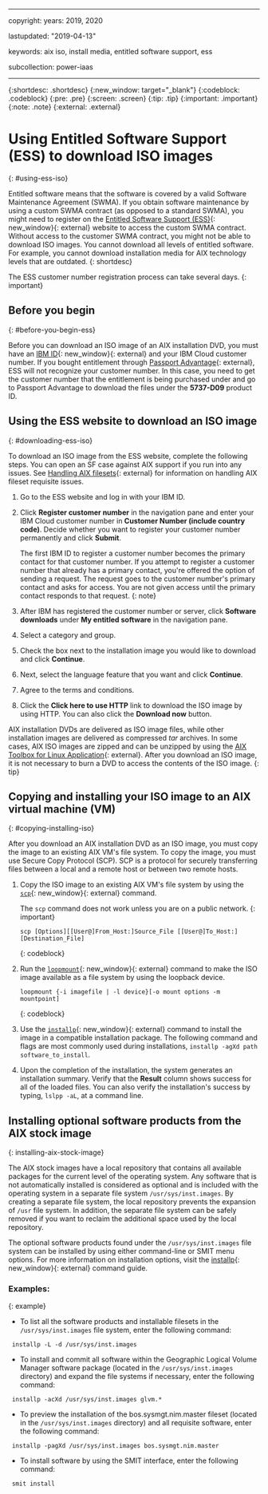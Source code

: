 ﻿---

copyright:
  years: 2019, 2020

lastupdated: "2019-04-13"

keywords: aix iso, install media, entitled software support, ess

subcollection: power-iaas

---

{:shortdesc: .shortdesc}
{:new_window: target="_blank"}
{:codeblock: .codeblock}
{:pre: .pre}
{:screen: .screen}
{:tip: .tip}
{:important: .important}
{:note: .note}
{:external: .external}

# Using Entitled Software Support (ESS) to download ISO images
{: #using-ess-iso}

Entitled software means that the software is covered by a valid Software Maintenance Agreement (SWMA). If you obtain software maintenance by using a custom SWMA contract (as opposed to a standard SWMA), you might need to register on the [Entitled Software Support (ESS)](https://www.ibm.com/servers/eserver/ess/ProtectedServlet.wss){: new_window}{: external} website to access the custom SWMA contract. Without access to the customer SWMA contract, you might not be able to download ISO images. You cannot download all levels of entitled software. For example, you cannot download installation media for AIX technology levels that are outdated.
{: shortdesc}

The ESS customer number registration process can take several days.
{: important}

## Before you begin
{: #before-you-begin-ess}

Before you can download an ISO image of an AIX installation DVD, you must have an [IBM ID](https://www.ibm.com/account/reg/us-en/signup?formid=urx-19776){: new_window}{: external} and your IBM Cloud customer number. If you bought entitlement through [Passport Advantage](https://www.ibm.com/software/passportadvantage/){: external}, ESS will not recognize your customer number. In this case, you need to get the customer number that the entitlement is being purchased under and go to Passport Advantage to download the files under the **5737-D09** product ID.

## Using the ESS website to download an ISO image
{: #downloading-ess-iso}

To download an ISO image from the ESS website, complete the following steps. You can open an SF case against AIX support if you run into any issues. See [Handling AIX filesets](https://www-01.ibm.com/support/docview.wss?uid=ibm10871636){: external} for information on handling AIX fileset requisite issues.

1. Go to the ESS website and log in with your IBM ID.
2. Click **Register customer number** in the navigation pane and enter your IBM Cloud customer number in **Customer Number (include country code)**. Decide whether you want to register your customer number permanently and click **Submit**.

    The first IBM ID to register a customer number becomes the primary contact for that customer number. If you attempt to register a customer number that already has a primary contact, you're offered the option of sending a request. The request goes to the customer number's primary contact and asks for access. You are not given access until the primary contact responds to that request.
    {: note}

3. After IBM has registered the customer number or server, click **Software downloads** under **My entitled software** in the navigation pane.

4. Select a category and group.

5. Check the box next to the installation image you would like to download and click **Continue**.

6. Next, select the language feature that you want and click **Continue**.

7. Agree to the terms and conditions.

8. Click the **Click here to use HTTP** link to download the ISO image by using HTTP. You can also click the **Download now** button.

AIX installation DVDs are delivered as ISO image files, while other installation images are delivered as compressed _tar_ archives. In some cases, AIX ISO images are zipped and can be unzipped by using the [AIX Toolbox for Linux Application](https://www.ibm.com/support/pages/aix-toolbox-linux-applications-overview){: external}. After you download an ISO image, it is not necessary to burn a DVD to access the contents of the ISO image.
{: tip}

## Copying and installing your ISO image to an AIX virtual machine (VM)
{: #copying-installing-iso}

After you download an AIX installation DVD as an ISO image, you must copy the image to an existing AIX VM's file system. To copy the image, you must use Secure Copy Protocol (SCP). SCP is a protocol for securely transferring files between a local and a remote host or between two remote hosts.

1. Copy the ISO image to an existing AIX VM's file system by using the [`scp`](https://www.ibm.com/support/knowledgecenter/ST5Q4U_1.5.2/com.ibm.storwize.v7000.unified.152.doc/usgr_usng_scp.html){: new_window}{: external} command.

    The `scp` command does not work unless you are on a public network.
    {: important}

    ```
    scp [Options][[User@]From_Host:]Source_File [[User@]To_Host:][Destination_File]
    ```
    {: codeblock}

2. Run the [`loopmount`](https://www.ibm.com/support/knowledgecenter/en/ssw_aix_72/l_commands/loopmount.html){: new_window}{: external} command to make the ISO image available as a file system by using the loopback device.

    ```
    loopmount {-i imagefile | -l device}[-o mount options -m mountpoint]
    ```
    {: codeblock}

3. Use the [`installp`](https://www.ibm.com/support/knowledgecenter/ssw_aix_72/i_commands/installp.html){: new_window}{: external} command to install the image in a compatible installation package. The following command and flags are most commonly used during installations, `installp -agXd path software_to_install`.

4. Upon the completion of the installation, the system generates an installation summary. Verify that the **Result** column shows success for all of the loaded files. You can also verify the installation's success by typing, `lslpp -aL`, at a command line.

## Installing optional software products from the AIX stock image
{: installing-aix-stock-image} 

The AIX stock images have a local repository that contains all available packages for the current level of the operating system. Any software that is not automatically installed is considered as optional and is included with the operating system in a separate file system `/usr/sys/inst.images`. By creating a separate file system, the local repository prevents the expansion of `/usr` file system. In addition, the separate file system can be safely removed if you want to reclaim the additional space used by the local repository.

The optional software products found under the `/usr/sys/inst.images` file system can be installed by using either command-line or SMIT menu options. For more information on installation options, visit the [installp](https://www.ibm.com/support/knowledgecenter/ssw_aix_72/i_commands/installp.html){: new_window}{: external} command guide.

### Examples:
{: example}

- To list all the software products and installable filesets in the `/usr/sys/inst.images` file system, enter the following command:

```
 installp -L -d /usr/sys/inst.images
```

- To install and commit all software within the Geographic Logical Volume Manager software package (located in the `/usr/sys/inst.images` directory) and expand the file systems if necessary, enter the following command:

```
 installp -acXd /usr/sys/inst.images glvm.*
```

- To preview the installation of the bos.sysmgt.nim.master fileset (located in the `/usr/sys/inst.images` directory) and all requisite software, enter the following command:

```
 installp -pagXd /usr/sys/inst.images bos.sysmgt.nim.master
```

- To install software by using the SMIT interface, enter the following command:

```
 smit install
```
